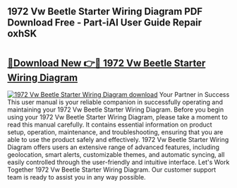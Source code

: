 ## 1972 Vw Beetle Starter Wiring Diagram PDF Download Free - Part-iAI User Guide Repair oxhSK

# <h2><a href="http://dfjpn3s.blite.top/?on=1972+Vw+Beetle+Starter+Wiring+Diagram">🔗Download New 👉🔴 1972 Vw Beetle Starter Wiring Diagram</a></h2>

[![1972 Vw Beetle Starter Wiring Diagram download](https://i.imgur.com/lujVjoI.png)](http://dfjpn3s.blite.top/?on=1972+Vw+Beetle+Starter+Wiring+Diagram)
Your Partner in Success This user manual is your reliable companion in successfully operating and maintaining your 1972 Vw Beetle Starter Wiring Diagram. Before you begin using your 1972 Vw Beetle Starter Wiring Diagram, please take a moment to read this manual carefully. It contains essential information on product setup, operation, maintenance, and troubleshooting, ensuring that you are able to use the product safely and effectively. 1972 Vw Beetle Starter Wiring Diagram offers users an extensive range of advanced features, including geolocation, smart alerts, customizable themes, and automatic syncing, all easily controlled through the user-friendly and intuitive interface. Let's Work Together 1972 Vw Beetle Starter Wiring Diagram. Our customer support team is ready to assist you in any way possible.
